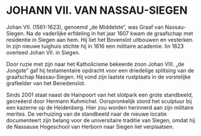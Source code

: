 
# JOHANN VII. VAN NASSAU-SIEGEN

Johan VII. (1561-1623), genoemd „de Middelste“, was  Graaf van Nassau-Siegen. Na de vaderlijke erfdeling in het jaar 1607 kwam de graafschap met residentie in Siegen aan hem. Hij liet het Bovenslot uitbouwen en vesterken. In zijn nieuwe tuighuis stichte hij in 1616 een militaire academie. Iin 1623 overleed Johan VII. in Siegen.  

Door ruzie met zijn naar het Katholicisme bekeerde zoon Johan VIII. „de Jongste”  gaf hij testamentaire opdracht voor een driedelige splitsing van de graafschap Nassau-Siegen. Hij vond zijn laatste rustplaats in de vorstelijke grafkelder van het Benedenslot. 

Sinds 2001 staat naast de Hainpoort van het slotpark een grote standbeeld, gecreëerd door Hermann Kuhmichel. Oorspronkelijk stond het sculptuur bij een kazerne op de Heidenberg. Hier zou worden herinnerd aan zijn militaire merites. De verhuizing van de standbeeld naar de nieuwe locatie documenteert zijn belang voor de universitaire traditie van Siegen, omdat hij de Nassause Hogeschool van Herborn naar Siegen liet verplaatsen.
